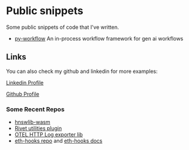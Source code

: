 # Public snippets
Some public snippets of code that I've written. 
- [py-workflow](https://github.com/ShravanSunder/public-snippets/tree/main/2024/py-workflow) An in-process workflow framework for gen ai workflows


## Links
You can also check my github and linkedin for more examples:

[Linkedin Profile](https://www.linkedin.com/in/shravansunder/)

[Github Profile](https://github.com/ShravanSunder)


### Some Recent Repos
- [hnswlib-wasm](https://github.com/ShravanSunder/hnswlib-wasm)
- [Rivet utilities plugin](https://github.com/ShravanSunder/rivet-utilities-plugin)
- [OTEL HTTP Log exporter lib](https://github.com/askluna/exporter-logs-otlp-http-workers)
- [eth-hooks repo](https://github.com/ShravanSunder/eth-hooks/tree/master/packages/eth-hooks) and [eth-hooks docs](https://scaffold-eth.github.io/eth-ui/)